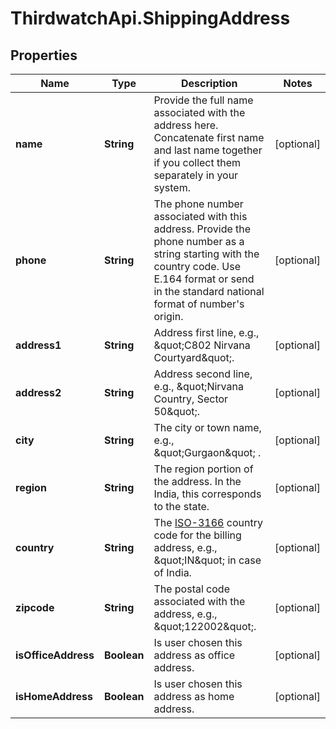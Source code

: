# ThirdwatchApi.ShippingAddress

## Properties
Name | Type | Description | Notes
------------ | ------------- | ------------- | -------------
**name** | **String** | Provide the full name associated with the address here. Concatenate first name and last name together if you collect them separately in your system. | [optional] 
**phone** | **String** | The phone number associated with this address. Provide the phone number as a string starting with the country code. Use E.164 format or send in the standard national format of number&#39;s origin. | [optional] 
**address1** | **String** | Address first line, e.g., \&quot;C802 Nirvana Courtyard\&quot;. | [optional] 
**address2** | **String** | Address second line, e.g., \&quot;Nirvana Country, Sector 50\&quot;. | [optional] 
**city** | **String** | The city or town name, e.g., \&quot;Gurgaon\&quot; . | [optional] 
**region** | **String** | The region portion of the address. In the India, this corresponds to the state. | [optional] 
**country** | **String** | The [ISO-3166](https://en.wikipedia.org/wiki/ISO_3166-1_alpha-2) country code for the billing address, e.g., \&quot;IN\&quot; in case of India. | [optional] 
**zipcode** | **String** | The postal code associated with the address, e.g., \&quot;122002\&quot;. | [optional] 
**isOfficeAddress** | **Boolean** | Is user chosen this address as office address. | [optional] 
**isHomeAddress** | **Boolean** | Is user chosen this address as home address. | [optional] 


